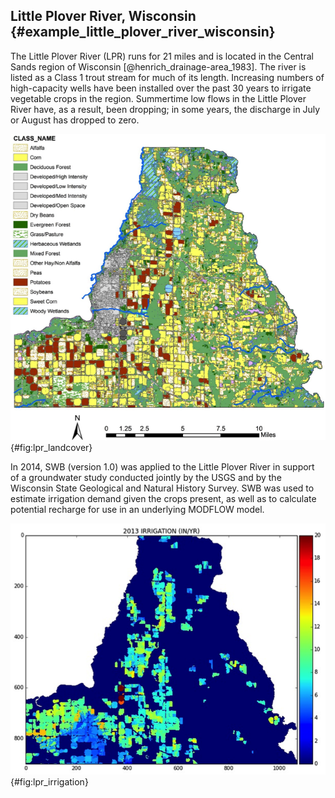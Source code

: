 ## Little Plover River, Wisconsin {#example_little_plover_river_wisconsin}

The Little Plover River (LPR) runs for 21 miles and is located in the Central Sands region of Wisconsin [@henrich_drainage-area_1983]. The river is listed as a Class 1 trout stream for much of its length. Increasing numbers of high-capacity wells have been installed over the past 30 years to irrigate vegetable crops in the region. Summertime low flows in the Little Plover River have, as a result, been dropping; in some years, the discharge in July or August has dropped to zero.

![Landuse in the Little Plover River study area.](../images/lpr_landcover.png){#fig:lpr_landcover}

In 2014, SWB (version 1.0) was applied to the Little Plover River in support of a groundwater study conducted jointly by the USGS and by the Wisconsin State Geological and Natural History Survey. SWB was used to estimate irrigation demand given the crops present, as well as to calculate potential recharge for use in an underlying MODFLOW model.

![SWB estimated irrigation for 2013](../images/lpr_irrigation.png) {#fig:lpr_irrigation}
